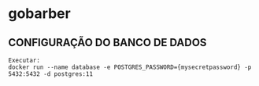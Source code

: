 # gobarber

## CONFIGURAÇÃO DO BANCO DE DADOS
```
Executar:
docker run --name database -e POSTGRES_PASSWORD={mysecretpassword} -p 5432:5432 -d postgres:11
```